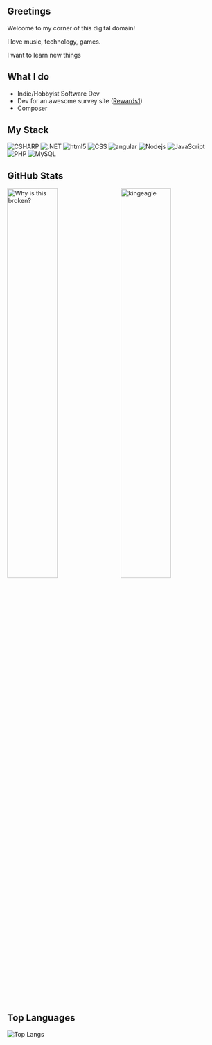 ## Greetings
Welcome to my corner of this digital domain!

I love music, technology, games.

I want to learn new things

## What I do
* Indie/Hobbyist Software Dev
* Dev for an awesome survey site ([Rewards1](https://www.rewards1.com))
* Composer

## My Stack
<p>
  <img alt="CSHARP" src="https://img.shields.io/badge/-C_Sharp-239128?style=flat-square&logo=csharp&logoColor=white" />
  <img alt=".NET" src="https://img.shields.io/badge/-.NET_Framework-512BD4?style=flat-square&logo=dotnet&logoColor=white" />
  <img alt="html5" src="https://img.shields.io/badge/-HTML5-E34F26?style=flat-square&logo=html5&logoColor=white" />
  <img alt="CSS" src="https://img.shields.io/badge/CSS%20-%231572B6.svg?style=flat-square&logo=css3&logoColor=white" />
  
  <img alt="angular" src="https://img.shields.io/badge/-Angular-DD0031?style=flat-square&logo=angular&logoColor=white" />
  <img alt="Nodejs" src="https://img.shields.io/badge/-Node.js-43853d?style=flat-square&logo=Nodedotjs&logoColor=white" />
  <img alt="JavaScript" src="https://img.shields.io/badge/JavaScript-%23F7DF1E.svg?style=flat-square&logo=javascript&logoColor=black" />
  <img alt="PHP" src="https://img.shields.io/badge/-PHP-777bb4?style=flat-square&logo=php&logoColor=white"/>
  <img alt="MySQL" src="https://img.shields.io/badge/-MySQL-4479A1?style=flat-square&logo=mysql&logoColor=white"/>
</p>

## GitHub Stats
 <img src="https://github-readme-stats.vercel.app/api?username=thekingeagle&show_icons=true&theme=dark" alt="kingeagle" width="48%" align="right"/>
 <img  src="https://github-readme-streak-stats.herokuapp.com/?user=TheKingEagle&theme=dark" width="48%" alt="Why is this broken?"/>

## Top Languages

![Top Langs](https://github-readme-stats.vercel.app/api/top-langs/?username=TheKingEagle&layout=compact&theme=dark)
  

<!--
**TheKingEagle/TheKingEagle** is a ✨ _special_ ✨ repository because its `README.md` (this file) appears on your GitHub profile.

Here are some ideas to get you started:

- 🔭 I’m currently working on ...
- 🌱 I’m currently learning ...
- 👯 I’m looking to collaborate on ...
- 🤔 I’m looking for help with ...
- 💬 Ask me about ...
- 📫 How to reach me: ...
- 😄 Pronouns: ...
- ⚡ Fun fact: ...
-->
